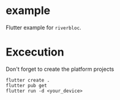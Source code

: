 # example

Flutter example for `riverbloc`.

# Excecution

Don't forget to create the platform projects

```
flutter create .
flutter pub get
flutter run -d <your_device>
```
